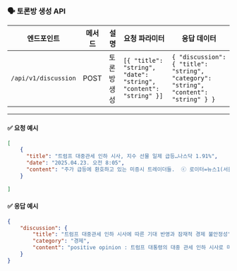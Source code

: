 ### 🗣️ 토론방 생성 API

| 엔드포인트            | 메서드 | 설명         | 요청 파라미터                                 | 응답 데이터                                   |
|----------------------|--------|--------------|----------------------------------------------|---------------------------------------------|
| `/api/v1/discussion` | POST   | 토론방 생성  | `[{ "title": "string", "date": "string", "content": "string" }]` | `{ "discussion": { "title": "string", "category": "string", "content": "string" } }` |

---

#### ✅ 요청 예시

```json
[
    {
      "title": "트럼프 대중관세 인하 시사, 지수 선물 일제 급등…나스닥 1.91%",
      "date": "2025.04.23. 오전 8:05",
      "content": "주가 급등에 환호하고 있는 미증시 트레이더들.  ⓒ 로이터=뉴스1(서울=뉴스1) 박형기 기자 = 도널드 트럼프 미국 대통령이 제롬 파월 연준 의장을 해임할 의사가 전혀 없고, 대중 관세 인하도 시사함에 따라 시간외거래에서 미국 기술주가 급등하자 지수 선물도 일제히 1% 이상 급등하고 있다.22일 오후 7시 현재(현지시간) 뉴욕증시에서 다우 선물은 1.41%, S&P500 선물은 1.69%, 나스닥 선물은 1.91% 각각 급등하고 있다.이는 트럼프가 시장 친화적 발언을 했기 때문이다. 그는 이날 백악관 집무실에서 기자들과 만나 \"파월을 해임할 의사는 전혀 없다\"며 \"그가 기준금리를 낮추는 데 좀 더 적극적으로 나서주길 바란다\"고 말했다.그는 \"금리 인하 시기는 완벽하다\"고 덧붙였다.그는 이뿐 아니라 대중 관세를 인하할 것임을 시사했다. 그는 기자들에게 \"145%는 매우 높은 수치며, 그렇게 높지는 않을 것이다\"고 말했다.그는 \"그것은 실질적으로 내려갈 것이다. 그러나 ‘0’이 되지는 않을 것이다. 예전에는 '0'이었다\"고 덧붙였다.트럼프가 돌변한 것은 그의 일방 독주로 미국 자본시장이 큰 타격을 입고 있기 때문으로 보인다. 전일에도 3대지수가 모두 2% 이상 급락하는 등 미국증시는 급락했었다.이같은 소식이 알려지자 시간외거래에서 미국의 대표 기술주들이 일제히 급등하고 있다. 애플은 1.98%, 테슬라는 3.69%, 엔비디아는 2.75% 각각 급등하고 있다. 특히 반도체주가 일제히 랠리하고 있다.이에 따라 지수 선물도 일제히 1% 이상 급등하고 있다."
    }
    
]
```

#### ✅ 응답 예시

```json
{
    "discussion": {
        "title": "트럼프 대중관세 인하 시사에 따른 기대 반영과 잠재적 경제 불안정성",
        "category": "경제",
        "content": "positive opinion : 트럼프 대통령의 대중 관세 인하 시사로 미국 기술주가 급등하여 투자자들에게 기대감을 줄 수 있습니다.  negative opinion : 그러나 대중 관세 인하는 미국의 무역 적자와 경제 불안정성을 가중시킬 수 있으며, 장기적으로 미국 경제에 부정적인 영향을 미칠 수 있습니다."
    }
}
```
